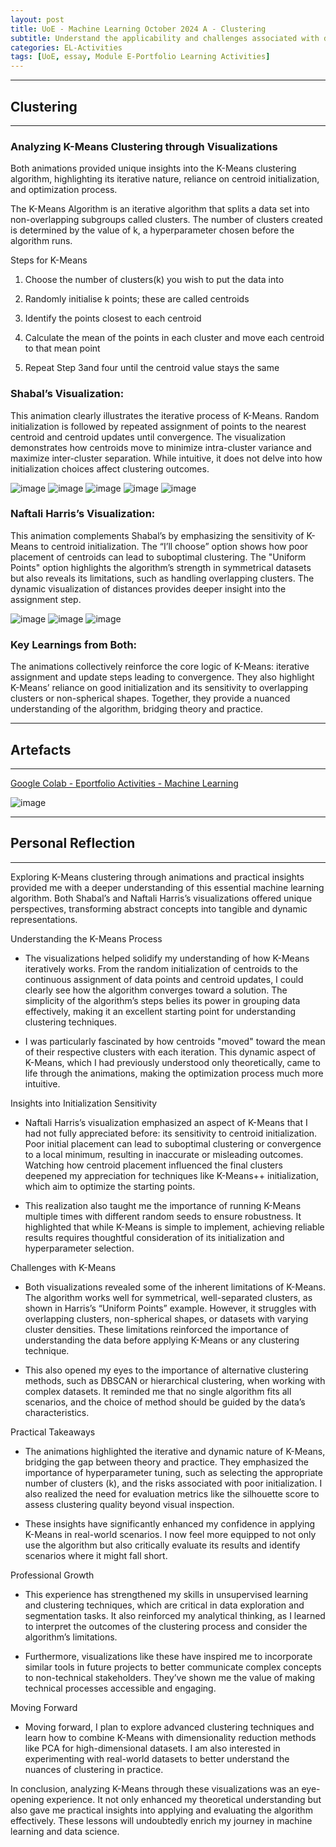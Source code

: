 ```yaml
---
layout: post
title: UoE - Machine Learning October 2024 A - Clustering
subtitle: Understand the applicability and challenges associated with different datasets for the use of machine learning algorithms.
categories: EL-Activities
tags: [UoE, essay, Module E-Portfolio Learning Activities]
---
```

---
## Clustering
---

### Analyzing K-Means Clustering through Visualizations

Both animations provided unique insights into the K-Means clustering algorithm, highlighting its iterative nature, reliance on centroid initialization, and optimization process.

The K-Means Algorithm is an iterative algorithm that splits a data set into non-overlapping subgroups called clusters. The number of clusters created is determined by the value of k, a hyperparameter chosen before the algorithm runs. 

Steps for K-Means

1. Choose the number of clusters(k) you wish to put the data into

2. Randomly initialise k points; these are called centroids

3. Identify the points closest to each centroid

4. Calculate the mean of the points in each cluster and move each centroid to that mean point

5. Repeat Step 3and four until the centroid value stays the same

### Shabal’s Visualization:

This animation clearly illustrates the iterative process of K-Means. Random initialization is followed by repeated assignment of points to the nearest centroid and centroid updates until convergence. The visualization demonstrates how centroids move to minimize intra-cluster variance and maximize inter-cluster separation. While intuitive, it does not delve into how initialization choices affect clustering outcomes. 

![image](/assets/images/banners/ML5-1.jpg)
![image](/assets/images/banners/ML5-2.jpg)
![image](/assets/images/banners/ML5-3.jpg)
![image](/assets/images/banners/ML5-4.jpg)
![image](/assets/images/banners/ML5-5.jpg)

### Naftali Harris’s Visualization:

This animation complements Shabal’s by emphasizing the sensitivity of K-Means to centroid initialization. The “I’ll choose” option shows how poor placement of centroids can lead to suboptimal clustering. The "Uniform Points" option highlights the algorithm’s strength in symmetrical datasets but also reveals its limitations, such as handling overlapping clusters. The dynamic visualization of distances provides deeper insight into the assignment step. 

![image](/assets/images/banners/ML5-6.jpg)
![image](/assets/images/banners/ML5-7.jpg)
![image](/assets/images/banners/ML5-8.jpg)

### Key Learnings from Both:

The animations collectively reinforce the core logic of K-Means: iterative assignment and update steps leading to convergence. They also highlight K-Means’ reliance on good initialization and its sensitivity to overlapping clusters or non-spherical shapes. Together, they provide a nuanced understanding of the algorithm, bridging theory and practice.

---
## Artefacts
---

<a href="https://colab.research.google.com/drive/1LFkaZpj5EFmm-Sh2G4h-UGuPpo95sA4y#scrollTo=lgXq0Hik3IA3" target="_blank">Google Colab - Eportfolio Activities - Machine Learning</a><br>

![image](/assets/images/banners/ML5-9.png)

---
## Personal Reflection
---

Exploring K-Means clustering through animations and practical insights provided me with a deeper understanding of this essential machine learning algorithm. Both Shabal’s and Naftali Harris’s visualizations offered unique perspectives, transforming abstract concepts into tangible and dynamic representations.

Understanding the K-Means Process
- The visualizations helped solidify my understanding of how K-Means iteratively works. From the random initialization of centroids to the continuous assignment of data points and centroid updates, I could clearly see how the algorithm converges toward a solution. The simplicity of the algorithm’s steps belies its power in grouping data effectively, making it an excellent starting point for understanding clustering techniques.

- I was particularly fascinated by how centroids "moved" toward the mean of their respective clusters with each iteration. This dynamic aspect of K-Means, which I had previously understood only theoretically, came to life through the animations, making the optimization process much more intuitive.

Insights into Initialization Sensitivity
- Naftali Harris’s visualization emphasized an aspect of K-Means that I had not fully appreciated before: its sensitivity to centroid initialization. Poor initial placement can lead to suboptimal clustering or convergence to a local minimum, resulting in inaccurate or misleading outcomes. Watching how centroid placement influenced the final clusters deepened my appreciation for techniques like K-Means++ initialization, which aim to optimize the starting points.

- This realization also taught me the importance of running K-Means multiple times with different random seeds to ensure robustness. It highlighted that while K-Means is simple to implement, achieving reliable results requires thoughtful consideration of its initialization and hyperparameter selection.

Challenges with K-Means
- Both visualizations revealed some of the inherent limitations of K-Means. The algorithm works well for symmetrical, well-separated clusters, as shown in Harris’s “Uniform Points” example. However, it struggles with overlapping clusters, non-spherical shapes, or datasets with varying cluster densities. These limitations reinforced the importance of understanding the data before applying K-Means or any clustering technique.

- This also opened my eyes to the importance of alternative clustering methods, such as DBSCAN or hierarchical clustering, when working with complex datasets. It reminded me that no single algorithm fits all scenarios, and the choice of method should be guided by the data’s characteristics.

Practical Takeaways
- The animations highlighted the iterative and dynamic nature of K-Means, bridging the gap between theory and practice. They emphasized the importance of hyperparameter tuning, such as selecting the appropriate number of clusters (k), and the risks associated with poor initialization. I also realized the need for evaluation metrics like the silhouette score to assess clustering quality beyond visual inspection.

- These insights have significantly enhanced my confidence in applying K-Means in real-world scenarios. I now feel more equipped to not only use the algorithm but also critically evaluate its results and identify scenarios where it might fall short.

Professional Growth
- This experience has strengthened my skills in unsupervised learning and clustering techniques, which are critical in data exploration and segmentation tasks. It also reinforced my analytical thinking, as I learned to interpret the outcomes of the clustering process and consider the algorithm’s limitations.

- Furthermore, visualizations like these have inspired me to incorporate similar tools in future projects to better communicate complex concepts to non-technical stakeholders. They’ve shown me the value of making technical processes accessible and engaging.

Moving Forward
- Moving forward, I plan to explore advanced clustering techniques and learn how to combine K-Means with dimensionality reduction methods like PCA for high-dimensional datasets. I am also interested in experimenting with real-world datasets to better understand the nuances of clustering in practice.

In conclusion, analyzing K-Means through these visualizations was an eye-opening experience. It not only enhanced my theoretical understanding but also gave me practical insights into applying and evaluating the algorithm effectively. These lessons will undoubtedly enrich my journey in machine learning and data science.

